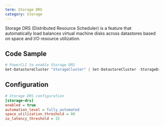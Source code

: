 ```yaml
---
term: Storage DRS
category: Storage
---
```


Storage DRS (Distributed Resource Scheduler) is a feature that automatically load balances virtual machine disks across datastores based on space and I/O resource utilization.

## Code Sample

```powershell
# PowerCLI to enable Storage DRS
Get-DatastoreCluster "StorageCluster" | Set-DatastoreCluster -StorageDrsAutomationLevel FullyAutomated
```

## Configuration

```ini
# Storage DRS configuration
[storage-drs]
enabled = true
automation_level = fully_automated
space_utilization_threshold = 80
io_latency_threshold = 15
```